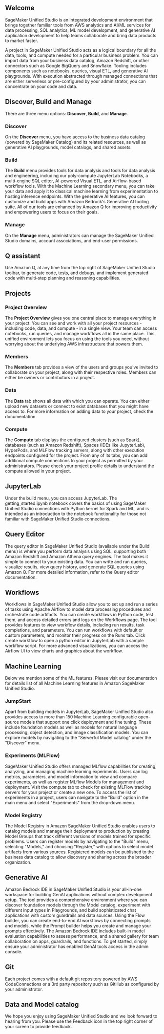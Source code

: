 ## Welcome

SageMaker Unified Studio is an integrated development environment that brings together familiar tools from AWS analytics and AI/ML services for data processing, SQL analytics, ML model development, and generative AI application development to help teams collaborate and bring data products to market faster.

A project in SageMaker Unified Studio acts as a logical boundary for all the data, tools, and compute needed for a particular business problem. You can import data from your business data catalog, Amazon Redshift, or other connectors such as Google BigQuery and Snowflake. Tooling includes components such as notebooks, queries, visual ETL, and generative AI playgrounds. With execution abstracted through managed connections that are either serverless or pre-configured by your administrator, you can concentrate on your code and data.

## Discover, Build and Manage

There are three menu options: **Discover**, **Build**, and **Manage**.

### Discover

On the **Discover** menu, you have access to the business data catalog (powered by SageMaker Catalog) and its related resources, as well as generative AI playgrounds, model catalogs, and shared assets.

### Build

The **Build** menu provides tools for data analysis and tools for data analysis and engineering, including our poly-compute JupyterLab Notebooks, a multi-engine SQL editor, AI-powered Visual ETL, and Airflow-based workflow tools. With the Machine Learning secondary menu, you can take your data and apply it to classical machine learning from experimentation to hosting inference endpoints. With the generative AI features, you can customize and build apps with Amazon Bedrock's Generative AI tooling suite. All of our tools are enhanced by Amazon Q for improving productivity and empowering users to focus on their goals.

### Manage

On the **Manage** menu, administrators can manage the SageMaker Unified Studio domains, account associations, and end-user permissions.

## Q assistant

Use Amazon Q, at any time from the top right of SageMaker Unified Studio toolbar, to generate code, tests, and debugs, and implement generated code with multi-step planning and reasoning capabilities.

## Projects

### Project Overview

The **Project Overview** gives you one central place to manage everything in your project. You can see and work with all your project resources - including code, data, and compute - in a single view. Your team can access notebooks, run queries, and manage workflows all in the same place. This unified environment lets you focus on using the tools you need, without worrying about the underlying AWS infrastructure that powers them.

### Members

The **Members** tab provides a view of the users and groups you've invited to collaborate on your project, along with their respective roles. Members can either be owners or contributors in a project.

### Data

The **Data** tab shows all data with which you can operate. You can either upload new datasets or connect to exist databases that you might have access to. For more information on adding data to your project, check the documentation.

### Compute

The **Compute** tab displays the configured clusters (such as Spark), databases (such as Amazon Redshift), Spaces (IDEs like JupyterLab), HyperPods, and MLFlow tracking servers, along with other execution endpoints configured for the project. From any of its tabs, you can add additional compute connections to your project as permitted by your administrators. Please check your project profile details to understand the compute allowed in your project.

## JupyterLab

Under the build menu, you can access JupyterLab. The getting_started.ipynb notebook covers the basics of using SageMaker Unified Studio connections with Python kernel for Spark and ML, and is intended as an introduction to the notebook functionality for those not familiar with SageMaker Unified Studio connections.

## Query Editor

The query editor in SageMaker Unified Studio (available under the Build menu) is where you perform data analysis using SQL, supporting both Amazon Redshift and Amazon Athena query engines. The tool makes it simple to connect to your existing data. You can write and run queries, visualize results, view query history, and generate SQL queries using Amazon Q.  For more detailed information, refer to the Query editor documentation.

## Workflows

Workflows in SageMaker Unified Studio allow you to set up and run a series of tasks using Apache Airflow to model data processing procedures and orchestrate code artifacts. You can create workflows in Python code, test them, and access detailed errors and logs on the Workflows page. The tool provides features to view workflow details, including run results, task completions, and parameters.  You can run workflows with default or custom parameters, and monitor their progress on the Runs tab.  Click create workflow to open a python editor in JupyterLab with a sample workflow script. For more advanced visualizations, you can access the Airflow UI to view charts and graphics about the workflow.

## Machine Learning

Below we mention some of the ML features. Please visit our documentation for details list of all Machine Learning features in Amazon SageMaker Unified Studio.

### JumpStart

Apart from building models in JupyterLab, SageMaker Unified Studio also provides access to more than 150 Machine Learning configurable open-source models that support one click deployment and fine tuning. These include foundation models as well as models for natural language processing, object detection, and image classification models. You can explore models by navigating to the "Serverful Model catalog" under the "Discover" menu. 

### Experiments (MLFlow)

SageMaker Unified Studio offers managed MLflow capabilities for creating, analyzing, and managing machine learning experiments. Users can log metrics, parameters, and model information to view and compare experiments, as well as register MLflow Models for management and deployment. Visit the compute tab to check for existing MLFlow tracking servers for your project or create a new one. To access the list of experiments in a project, users can navigate to the "Build" option in the main menu and select "Experiments" from the drop-down menu. 

### Model Registry

The Model Registry in Amazon SageMaker Unified Studio enables users to catalog models and manage their deployment to production by creating Model Groups that track different versions of models trained for specific problems. Users can register models by navigating to the "Build" menu, selecting "Models," and choosing "Register," with options to select model artifacts from various sources. Registered models can be published to the business data catalog to allow discovery and sharing across the broader organization.

## Generative AI

Amazon Bedrock IDE in SageMaker Unified Studio is your all-in-one workspace for building GenAI applications without complex development setup. The tool provides a comprehensive environment where you can discover foundation models through the Model catalog, experiment with different input types in Playgrounds, and build sophisticated chat applications with custom guardrails and data sources. Using the Flow builder, you can create end-to-end AI workflows by connecting prompts and models, while the Prompt builder helps you create and manage your prompts effectively. The Amazon Bedrock IDE includes built-in model evaluation capabilities to assess performance, and a shared gallery for team collaboration on apps, guardrails, and functions. To get started, simply ensure your administrator has enabled GenAI tools access in the admin console.

## Git

Each project comes with a default git repository powered by AWS CodeConnections or a 3rd party repository such as GitHub as configured by your administrator. 

## Data and Model catalog

We hope you enjoy using SageMaker Unified Studio and we look forward to hearing from you. Please use the Feedback icon in the top right corner of your screen to provide feedback.
